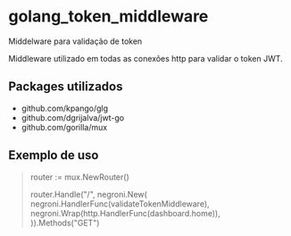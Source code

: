 # golang_token_middleware
Middelware para validação de token

Middleware utilizado em todas as conexões http para validar o token JWT.

## Packages utilizados
- github.com/kpango/glg
- github.com/dgrijalva/jwt-go
- github.com/gorilla/mux

## Exemplo de uso
>router := mux.NewRouter()
>
>router.Handle("/", negroni.New(
>    negroni.HandlerFunc(validateTokenMiddleware),
 >   negroni.Wrap(http.HandlerFunc(dashboard.home)),
>)).Methods("GET")